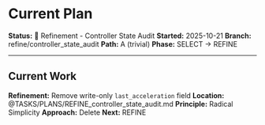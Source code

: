 # Current Plan

**Status:** 🔧 Refinement - Controller State Audit
**Started:** 2025-10-21
**Branch:** refine/controller_state_audit
**Path:** A (trivial)
**Phase:** SELECT → REFINE

---

## Current Work

**Refinement:** Remove write-only `last_acceleration` field
**Location:** @TASKS/PLANS/REFINE_controller_state_audit.md
**Principle:** Radical Simplicity
**Approach:** Delete
**Next:** REFINE
